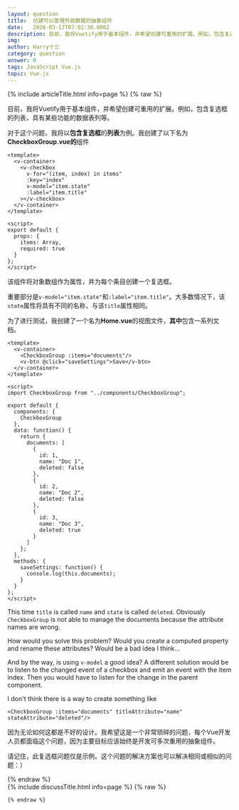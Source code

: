```yaml
---
layout: question
title:  创建可以管理外部数据的抽象组件
date:   2020-03-17T07:02:30.000Z
description: 目前，我将Vuetify用于基本组件，并希望创建可重用的扩展。例如，包含复选框的列表，具有某些功能的数据表列等。对于这个问题，我将以包含复选框的列表为...
img: 
author: Harry十三
category: question
answer: 0
tags: JavaScript Vue.js
topic: Vue.js
---
```

<div class="article-root">
  <div class="article">
    {% include articleTitle.html info=page %}
    {% raw %}
    <div class="article-content"><p><font style="vertical-align: inherit;"><font style="vertical-align: inherit;">目前，我将Vuetify用于基本组件，并希望创建可重用的扩展。</font><font style="vertical-align: inherit;">例如，包含复选框的列表，具有某些功能的数据表列等。</font></font></p>

<p><font style="vertical-align: inherit;"><font style="vertical-align: inherit;">对于这个问题，我将以</font></font><strong><font style="vertical-align: inherit;"><font style="vertical-align: inherit;">包含复选框</font></font></strong><font style="vertical-align: inherit;"><font style="vertical-align: inherit;">的</font><strong><font style="vertical-align: inherit;">列表</font></strong><font style="vertical-align: inherit;">为例。</font><font style="vertical-align: inherit;">我创建了以下名为</font><strong><font style="vertical-align: inherit;">CheckboxGroup.vue的</font></strong><font style="vertical-align: inherit;">组件</font></font><strong><font style="vertical-align: inherit;"></font></strong></p>

<pre><code>&lt;template&gt;<font></font>
  &lt;v-container&gt;<font></font>
    &lt;v-checkbox<font></font>
      v-for="(item, index) in items"<font></font>
      :key="index"<font></font>
      v-model="item.state"<font></font>
      :label="item.title"<font></font>
    &gt;&lt;/v-checkbox&gt;<font></font>
  &lt;/v-container&gt;<font></font>
&lt;/template&gt;<font></font>
<font></font>
&lt;script&gt;<font></font>
export default {<font></font>
  props: {<font></font>
    items: Array,<font></font>
    required: true<font></font>
  }<font></font>
};<font></font>
&lt;/script&gt;<font></font>
</code></pre>

<p><font style="vertical-align: inherit;"><font style="vertical-align: inherit;">该组件将对象数组作为属性，并为每个条目创建一个复选框。</font></font></p>

<p><font style="vertical-align: inherit;"><font style="vertical-align: inherit;">重要部分是</font></font><code>v-model="item.state"</code><font style="vertical-align: inherit;"><font style="vertical-align: inherit;">和</font></font><code>:label="item.title"</code><font style="vertical-align: inherit;"><font style="vertical-align: inherit;">。</font><font style="vertical-align: inherit;">大多数情况下，该</font></font><code>state</code><font style="vertical-align: inherit;"><font style="vertical-align: inherit;">属性将具有不同的名称，与该</font></font><code>title</code><font style="vertical-align: inherit;"><font style="vertical-align: inherit;">属性</font><font style="vertical-align: inherit;">相同</font><font style="vertical-align: inherit;">。</font></font></p>

<p><font style="vertical-align: inherit;"><font style="vertical-align: inherit;">为了进行测试，我创建了一个名为</font></font><strong><font style="vertical-align: inherit;"><font style="vertical-align: inherit;">Home.vue</font></font></strong><font style="vertical-align: inherit;"><font style="vertical-align: inherit;">的视图文件，</font><strong><font style="vertical-align: inherit;">其中</font></strong><font style="vertical-align: inherit;">包含一系列文档。</font></font></p>

<pre><code>&lt;template&gt;<font></font>
  &lt;v-container&gt;<font></font>
    &lt;CheckboxGroup :items="documents"/&gt;<font></font>
    &lt;v-btn @click="saveSettings"&gt;Save&lt;/v-btn&gt;<font></font>
  &lt;/v-container&gt;<font></font>
&lt;/template&gt;<font></font>
<font></font>
&lt;script&gt;<font></font>
import CheckboxGroup from "../components/CheckboxGroup";<font></font>
<font></font>
export default {<font></font>
  components: {<font></font>
    CheckboxGroup<font></font>
  },<font></font>
  data: function() {<font></font>
    return {<font></font>
      documents: [<font></font>
        {<font></font>
          id: 1,<font></font>
          name: "Doc 1",<font></font>
          deleted: false<font></font>
        },<font></font>
        {<font></font>
          id: 2,<font></font>
          name: "Doc 2",<font></font>
          deleted: false<font></font>
        },<font></font>
        {<font></font>
          id: 3,<font></font>
          name: "Doc 3",<font></font>
          deleted: true<font></font>
        }<font></font>
      ]<font></font>
    };<font></font>
  },<font></font>
  methods: {<font></font>
    saveSettings: function() {<font></font>
      console.log(this.documents);<font></font>
    }<font></font>
  }<font></font>
};<font></font>
&lt;/script&gt;<font></font>
</code></pre>

<p>This time <code>title</code> is called <code>name</code> and <code>state</code> is called <code>deleted</code>. Obviously <code>CheckboxGroup</code> is not able to manage the documents because the attribute names are wrong.</p>

<p>How would you solve this problem? Would you create a computed property and rename these attributes? Would be a bad idea I think...</p>

<p>And by the way, is using <code>v-model</code> a good idea? A different solution would be to listen to the changed event of a checkbox and emit an event with the item index. Then you would have to listen for the change in the parent component.</p>

<p>I don't think there is a way to create something like</p>

<pre><code>&lt;CheckboxGroup :items="documents" titleAttribute="name" stateAttribute="deleted"/&gt; 
</code></pre>

<p><font style="vertical-align: inherit;"><font style="vertical-align: inherit;">因为无论如何这都是不好的设计。</font><font style="vertical-align: inherit;">我希望这是一个非常琐碎的问题，每个Vue开发人员都面临这个问题，因为主要目标应该始终是开发可多次重用的抽象组件。</font></font></p>

<p><font style="vertical-align: inherit;"><font style="vertical-align: inherit;">请记住，此复选框问题仅是示例。</font><font style="vertical-align: inherit;">这个问题的解决方案也可以解决相同或相似的问题：）</font></font></p></div>
    {% endraw %}
  </div>

  <div class="discuss-wrapper">
    {% include discussTitle.html info=page %}
    {% raw %}
    
    {% endraw %}
  </div>
<div>
